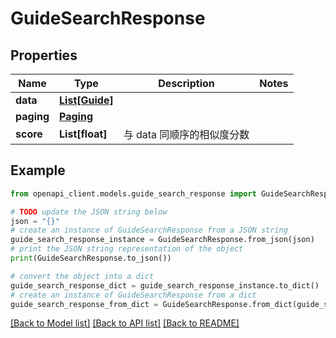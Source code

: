 # GuideSearchResponse


## Properties

Name | Type | Description | Notes
------------ | ------------- | ------------- | -------------
**data** | [**List[Guide]**](Guide.md) |  | 
**paging** | [**Paging**](Paging.md) |  | 
**score** | **List[float]** | 与 data 同顺序的相似度分数 | 

## Example

```python
from openapi_client.models.guide_search_response import GuideSearchResponse

# TODO update the JSON string below
json = "{}"
# create an instance of GuideSearchResponse from a JSON string
guide_search_response_instance = GuideSearchResponse.from_json(json)
# print the JSON string representation of the object
print(GuideSearchResponse.to_json())

# convert the object into a dict
guide_search_response_dict = guide_search_response_instance.to_dict()
# create an instance of GuideSearchResponse from a dict
guide_search_response_from_dict = GuideSearchResponse.from_dict(guide_search_response_dict)
```
[[Back to Model list]](../README.md#documentation-for-models) [[Back to API list]](../README.md#documentation-for-api-endpoints) [[Back to README]](../README.md)



